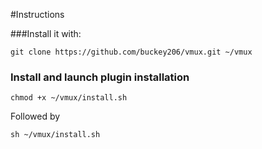 #Instructions

###Install it with: 
```
git clone https://github.com/buckey206/vmux.git ~/vmux
```
### Install and launch plugin installation
```
chmod +x ~/vmux/install.sh
```
Followed by 
```
sh ~/vmux/install.sh
```
